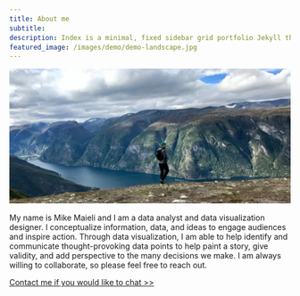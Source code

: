 ```yaml
---
title: About me
subtitle:
description: Index is a minimal, fixed sidebar grid portfolio Jekyll theme.
featured_image: /images/demo/demo-landscape.jpg
---
```



![](/images/mikemaieli.jpg)

My name is Mike Maieli and I am a data analyst and data visualization designer. I  conceptualize information, data, and ideas  to engage audiences and inspire action. Through data visualization, I am able to help identify and communicate thought-provoking data points to help paint a story, give validity, and add perspective to the many decisions we make. I am always willing to collaborate, so please feel free to reach out.

<a href="mailto:mmaieli@gmail.com" class="button button--small">Contact me if you would like to chat >></a>
